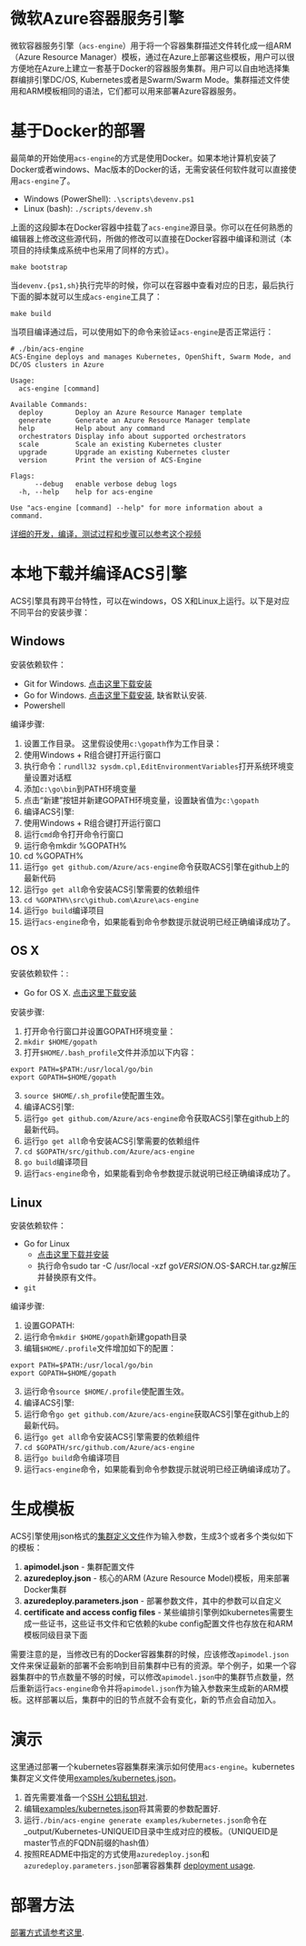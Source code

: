 # 微软Azure容器服务引擎

微软容器服务引擎（`acs-engine`）用于将一个容器集群描述文件转化成一组ARM（Azure Resource Manager）模板，通过在Azure上部署这些模板，用户可以很方便地在Azure上建立一套基于Docker的容器服务集群。用户可以自由地选择集群编排引擎DC/OS, Kubernetes或者是Swarm/Swarm Mode。集群描述文件使用和ARM模板相同的语法，它们都可以用来部署Azure容器服务。

# 基于Docker的部署

最简单的开始使用`acs-engine`的方式是使用Docker。如果本地计算机安装了Docker或者windows、Mac版本的Docker的话，无需安装任何软件就可以直接使用`acs-engine`了。

* Windows (PowerShell): `.\scripts\devenv.ps1`
* Linux (bash): `./scripts/devenv.sh`

上面的这段脚本在Docker容器中挂载了`acs-engine`源目录。你可以在任何熟悉的编辑器上修改这些源代码，所做的修改可以直接在Docker容器中编译和测试（本项目的持续集成系统中也采用了同样的方式）。

```
make bootstrap
```

当`devenv.{ps1,sh}`执行完毕的时候，你可以在容器中查看对应的日志，最后执行下面的脚本就可以生成`acs-engine`工具了：

```
make build
```

当项目编译通过后，可以使用如下的命令来验证`acs-engine`是否正常运行：

```
# ./bin/acs-engine 
ACS-Engine deploys and manages Kubernetes, OpenShift, Swarm Mode, and DC/OS clusters in Azure

Usage:
  acs-engine [command]

Available Commands:
  deploy        Deploy an Azure Resource Manager template
  generate      Generate an Azure Resource Manager template
  help          Help about any command
  orchestrators Display info about supported orchestrators
  scale         Scale an existing Kubernetes cluster
  upgrade       Upgrade an existing Kubernetes cluster
  version       Print the version of ACS-Engine

Flags:
      --debug   enable verbose debug logs
  -h, --help    help for acs-engine

Use "acs-engine [command] --help" for more information about a command.
```

[详细的开发，编译，测试过程和步骤可以参考这个视频](https://www.youtube.com/watch?v=lc6UZmqxQMs)

# 本地下载并编译ACS引擎

ACS引擎具有跨平台特性，可以在windows，OS X和Linux上运行。以下是对应不同平台的安装步骤：

## Windows

安装依赖软件：
- Git for Windows. [点击这里下载安装](https://git-scm.com/download/win)
- Go for Windows. [点击这里下载安装](https://golang.org/dl/), 缺省默认安装.
- Powershell 

编译步骤: 
 
1. 设置工作目录。 这里假设使用`c:\gopath`作为工作目录：
  1. 使用Windows + R组合键打开运行窗口
  2. 执行命令：`rundll32 sysdm.cpl,EditEnvironmentVariables`打开系统环境变量设置对话框
  3. 添加`c:\go\bin`到PATH环境变量
  4. 点击“新建”按钮并新建GOPATH环境变量，设置缺省值为`c:\gopath`
2. 编译ACS引擎:
  1. 使用Windows + R组合键打开运行窗口
  2. 运行`cmd`命令打开命令行窗口
  3. 运行命令mkdir %GOPATH%
  4. cd %GOPATH%
  5. 运行`go get github.com/Azure/acs-engine`命令获取ACS引擎在github上的最新代码
  6. 运行`go get all`命令安装ACS引擎需要的依赖组件
  7. `cd %GOPATH%\src\github.com\Azure\acs-engine`
  8. 运行`go build`编译项目
3. 运行`acs-engine`命令，如果能看到命令参数提示就说明已经正确编译成功了。

## OS X

安装依赖软件：:
- Go for OS X. [点击这里下载安装](https://golang.org/dl/)

安装步骤: 

1. 打开命令行窗口并设置GOPATH环境变量：
  1. `mkdir $HOME/gopath`
  2. 打开`$HOME/.bash_profile`文件并添加以下内容：
  ```
  export PATH=$PATH:/usr/local/go/bin
  export GOPATH=$HOME/gopath
  ```
  3. `source $HOME/.sh_profile`使配置生效。
2. 编译ACS引擎:
  1. 运行`go get github.com/Azure/acs-engine`命令获取ACS引擎在github上的最新代码。
  2. 运行`go get all`命令安装ACS引擎需要的依赖组件
  3. `cd $GOPATH/src/github.com/Azure/acs-engine`
  4. `go build`编译项目
3. 运行`acs-engine`命令，如果能看到命令参数提示就说明已经正确编译成功了。

## Linux

安装依赖软件：
- Go for Linux
  - [点击这里下载并安装](https://golang.org/dl/)
  - 执行命令sudo tar -C /usr/local -xzf go$VERSION.$OS-$ARCH.tar.gz解压并替换原有文件。
- `git`

编译步骤: 

1. 设置GOPATH:
  1. 运行命令`mkdir $HOME/gopath`新建gopath目录
  2. 编辑`$HOME/.profile`文件增加如下的配置：
  ```
  export PATH=$PATH:/usr/local/go/bin
  export GOPATH=$HOME/gopath
  ```
  3. 运行命令`source $HOME/.profile`使配置生效。
2. 编译ACS引擎:
  1. 运行命令`go get github.com/Azure/acs-engine`获取ACS引擎在github上的最新代码。
  2. 运行`go get all`命令安装ACS引擎需要的依赖组件
  3. `cd $GOPATH/src/github.com/Azure/acs-engine`
  4. 运行`go build`命令编译项目
3. 运行`acs-engine`命令，如果能看到命令参数提示就说明已经正确编译成功了。


# 生成模板

ACS引擎使用json格式的[集群定义文件](clusterdefinition.md)作为输入参数，生成3个或者多个类似如下的模板：

1. **apimodel.json** - 集群配置文件
2. **azuredeploy.json** - 核心的ARM (Azure Resource Model)模板，用来部署Docker集群
3. **azuredeploy.parameters.json** - 部署参数文件，其中的参数可以自定义
4. **certificate and access config files** - 某些编排引擎例如kubernetes需要生成一些证书，这些证书文件和它依赖的kube config配置文件也存放在和ARM模板同级目录下面

需要注意的是，当修改已有的Docker容器集群的时候，应该修改`apimodel.json`文件来保证最新的部署不会影响到目前集群中已有的资源。举个例子，如果一个容器集群中的节点数量不够的时候，可以修改`apimodel.json`中的集群节点数量，然后重新运行`acs-engine`命令并将`apimodel.json`作为输入参数来生成新的ARM模板。这样部署以后，集群中的旧的节点就不会有变化，新的节点会自动加入。

# 演示

这里通过部署一个kubernetes容器集群来演示如何使用`acs-engine`。kubernetes集群定义文件使用[examples/kubernetes.json](../examples/kubernetes.json)。

1. 首先需要准备一个[SSH 公钥私钥对](ssh.md#ssh-key-generation).
2. 编辑[examples/kubernetes.json](../examples/kubernetes.json)将其需要的参数配置好.
3. 运行`./bin/acs-engine generate examples/kubernetes.json`命令在_output/Kubernetes-UNIQUEID目录中生成对应的模板。（UNIQUEID是master节点的FQDN前缀的hash值）
4. 按照README中指定的方式使用`azuredeploy.json`和`azuredeploy.parameters.json`部署容器集群 [deployment usage](../acsengine.md#deployment-usage).

# 部署方法

[部署方式请参考这里](../acsengine.md#deployment-usage).
